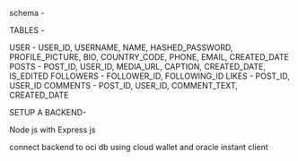schema - 

TABLES - 


USER - USER_ID, USERNAME, NAME, HASHED_PASSWORD, PROFILE_PICTURE, BIO, COUNTRY_CODE, PHONE, EMAIL, CREATED_DATE
POSTS - POST_ID, USER_ID, MEDIA_URL, CAPTION, CREATED_DATE, IS_EDITED
FOLLOWERS - FOLLOWER_ID, FOLLOWING_ID
LIKES - POST_ID, USER_ID
COMMENTS - POST_ID, USER_ID, COMMENT_TEXT, CREATED_DATE


SETUP A BACKEND-

Node js with Express js

connect backend to oci db using cloud wallet and oracle instant client
